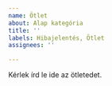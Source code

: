 ```yaml
---
name: Ötlet
about: Alap kategória
title: ''
labels: Hibajelentés, Ötlet
assignees: ''

---
```


Kérlek írd le ide az ötletedet.
